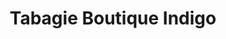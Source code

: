 ---
title: "Tabagie Boutique Indigo"
url: /longueuil/tabagie-boutique-indigo/
shop: Lebensmittel
---